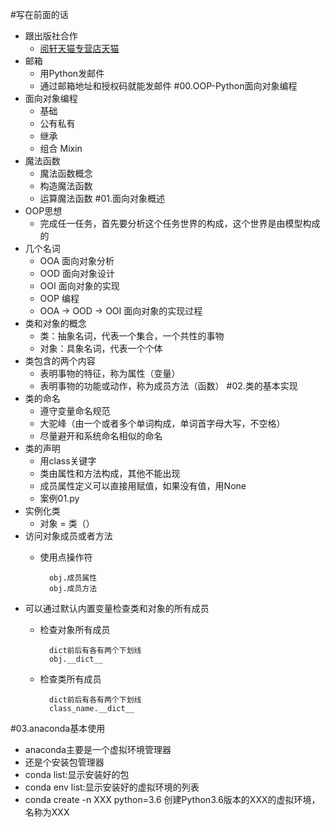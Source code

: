 #写在前面的话
- 跟出版社合作
    - [阅轩天猫专营店天猫](https://detail.tmall.com/)
- 邮箱
    - 用Python发邮件
    - 通过邮箱地址和授权码就能发邮件
#00.OOP-Python面向对象编程
- 面向对象编程
    - 基础
    - 公有私有
    - 继承
    - 组合 Mixin
- 魔法函数
    - 魔法函数概念
    - 构造魔法函数
    - 运算魔法函数
#01.面向对象概述
- OOP思想
    - 完成任一任务，首先要分析这个任务世界的构成，这个世界是由模型构成的
- 几个名词
    - OOA 面向对象分析
    - OOD 面向对象设计
    - OOI 面向对象的实现
    - OOP 编程
    - OOA -> OOD -> OOI 面向对象的实现过程
- 类和对象的概念
    - 类：抽象名词，代表一个集合，一个共性的事物
    - 对象：具象名词，代表一个个体
- 类包含的两个内容
    - 表明事物的特征，称为属性（变量）
    - 表明事物的功能或动作，称为成员方法（函数）
#02.类的基本实现 
- 类的命名
    - 遵守变量命名规范
    - 大驼峰（由一个或者多个单词构成，单词首字母大写，不空格）
    - 尽量避开和系统命名相似的命名
- 类的声明
    - 用class关键字
    - 类由属性和方法构成，其他不能出现
    - 成员属性定义可以直接用赋值，如果没有值，用None
    - 案例01.py 
- 实例化类
    - 对象 = 类（）
- 访问对象成员或者方法
    - 使用点操作符 
       
            obj.成员属性
            obj.成员方法
- 可以通过默认内置变量检查类和对象的所有成员
    - 检查对象所有成员
        
            dict前后有各有两个下划线
            obj.__dict__
    - 检查类所有成员
    
            dict前后有各有两个下划线      
            class_name.__dict__             
#03.anaconda基本使用
- anaconda主要是一个虚拟环境管理器
- 还是个安装包管理器
- conda list:显示安装好的包
- conda env list:显示安装好的虚拟环境的列表
- conda create -n XXX python=3.6 创建Python3.6版本的XXX的虚拟环境，名称为XXX
     
                  
    


    